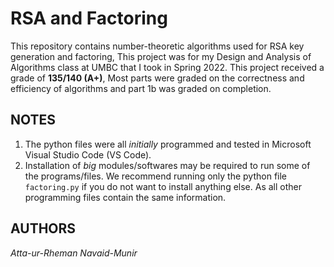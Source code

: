 # RSA and Factoring
This repository contains number-theoretic algorithms used for RSA key generation and factoring,
This project was for my Design and Analysis of Algorithms class at UMBC that I took in Spring 2022. This project received a grade of **135/140 (A+)**, Most parts were graded on the correctness and efficiency of algorithms and part 1b was graded on completion.

## NOTES
1. The python files were all _initially_ programmed and tested in Microsoft Visual Studio Code (VS Code).
2. Installation of _big_ modules/softwares may be required to run some of the programs/files. We recommend running only the python file ```factoring.py``` if you do not want to install anything else. As all other programming files contain the same information.

## AUTHORS
_Atta-ur-Rheman Navaid-Munir_
